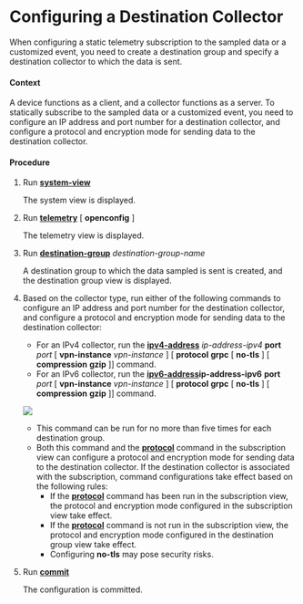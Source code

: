 Configuring a Destination Collector
===================================

When configuring a static telemetry subscription to the sampled data or a customized event, you need to create a destination group and specify a destination collector to which the data is sent.

#### Context

A device functions as a client, and a collector functions as a server. To statically subscribe to the sampled data or a customized event, you need to configure an IP address and port number for a destination collector, and configure a protocol and encryption mode for sending data to the destination collector.


#### Procedure

1. Run [**system-view**](cmdqueryname=system-view)
   
   
   
   The system view is displayed.
2. Run [**telemetry**](cmdqueryname=telemetry) [ **openconfig** ]
   
   
   
   The telemetry view is displayed.
3. Run [**destination-group**](cmdqueryname=destination-group) *destination-group-name*
   
   
   
   A destination group to which the data sampled is sent is created, and the destination group view is displayed.
4. Based on the collector type, run either of the following commands to configure an IP address and port number for the destination collector, and configure a protocol and encryption mode for sending data to the destination collector:
   
   
   * For an IPv4 collector, run the [**ipv4-address**](cmdqueryname=ipv4-address) *ip-address-ipv4* **port** *port* [ **vpn-instance** *vpn-instance* ] [ **protocol** **grpc** [ **no-tls** ] [ **compression** **gzip** ]] command.
   * For an IPv6 collector, run the [**ipv6-address**](cmdqueryname=ipv6-address)**ip-address-ipv6** **port** *port* [ **vpn-instance** *vpn-instance* ] [ **protocol** **grpc** [ **no-tls** ] [ **compression** **gzip** ]] command.
   
   ![](../../../../public_sys-resources/note_3.0-en-us.png) 
   * This command can be run for no more than five times for each destination group.
   * Both this command and the [**protocol**](cmdqueryname=protocol) command in the subscription view can configure a protocol and encryption mode for sending data to the destination collector. If the destination collector is associated with the subscription, command configurations take effect based on the following rules:
     + If the [**protocol**](cmdqueryname=protocol) command has been run in the subscription view, the protocol and encryption mode configured in the subscription view take effect.
     + If the [**protocol**](cmdqueryname=protocol) command is not run in the subscription view, the protocol and encryption mode configured in the destination group view take effect.
     + Configuring **no-tls** may pose security risks.
5. Run [**commit**](cmdqueryname=commit)
   
   
   
   The configuration is committed.
